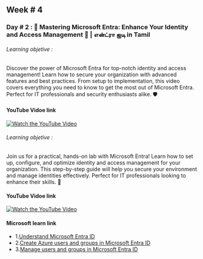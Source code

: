 ## Week # 4
### Day # 2 : 🔐 Mastering Microsoft Entra: Enhance Your Identity and Access Management 🚀 | என்ட்ரா ஐடி in Tamil
###### Learning objetive : 
Discover the power of Microsoft Entra for top-notch identity and access management! Learn how to secure your organization with advanced features and best practices. From setup to implementation, this video covers everything you need to know to get the most out of Microsoft Entra. Perfect for IT professionals and security enthusiasts alike. 🛡️

#### YouTube Vidoe link
[![Watch the YouTube Video](https://img.youtube.com/vi/6CtRhBYrorw/0.jpg)](https://www.youtube.com/watch?v=6CtRhBYrorw)

###### Learning objetive :
Join us for a practical, hands-on lab with Microsoft Entra! Learn how to set up, configure, and optimize identity and access management for your organization. This step-by-step guide will help you secure your environment and manage identities effectively. Perfect for IT professionals looking to enhance their skills. 🔐

#### YouTube Vidoe link
[![Watch the YouTube Video](https://img.youtube.com/vi/L3WRTHpNcwY/0.jpg)](https://www.youtube.com/watch?v=L3WRTHpNcwY)



#### Microsoft learn link
- 1.[Understand Microsoft Entra ID](https://learn.microsoft.com/en-us/training/modules/understand-azure-active-directory/)
- 2.[Create Azure users and groups in Microsoft Entra ID](https://learn.microsoft.com/en-us/training/modules/create-users-and-groups-in-azure-active-directory/)
- 3.[Manage users and groups in Microsoft Entra ID](https://learn.microsoft.com/en-us/training/modules/manage-users-and-groups-in-aad/)